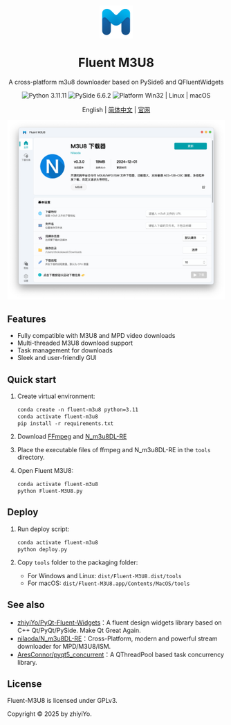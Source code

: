 <p align="center">
  <img width="15%" align="center" src="app/resource/images/logo.png" alt="logo">
</p>
  <h1 align="center">
  Fluent M3U8
</h1>
<p align="center">
  A cross-platform m3u8 downloader based on PySide6 and QFluentWidgets
</p>

<p align="center">

  <a style="text-decoration:none">
    <img src="https://img.shields.io/badge/Python-3.11.11-blue.svg?color=00B16A" alt="Python 3.11.11"/>
  </a>

  <a style="text-decoration:none">
    <img src="https://img.shields.io/badge/PySide-6.6.2-blue?color=00B16A" alt="PySide 6.6.2"/>
  </a>

  <a style="text-decoration:none">
    <img src="https://img.shields.io/badge/Platform-Win32%20|%20Linux%20|%20macOS-blue?color=00B16A" alt="Platform Win32 | Linux | macOS"/>
  </a>
</p>

<p align="center">
English | <a href="docs/README_zh.md">简体中文</a> | <a href="https://fluent-m3u8.org">官网</a>
</p>

![界面](docs/screenshot/主界面.png)

## Features
* Fully compatible with M3U8 and MPD video downloads
* Multi-threaded M3U8 download support
* Task management for downloads
* Sleek and user-friendly GUI


## Quick start
1. Create virtual environment:

    ```shell
    conda create -n fluent-m3u8 python=3.11
    conda activate fluent-m3u8
    pip install -r requirements.txt
    ```

2. Download [FFmpeg](https://www.ffmpeg.org/download.html) and [N_m3u8DL-RE](https://github.com/nilaoda/N_m3u8DL-RE/releases)

3. Place the executable files of ffmpeg and N_m3u8DL-RE in the `tools` directory.

3. Open Fluent M3U8:

    ```shell
    conda activate fluent-m3u8
    python Fluent-M3U8.py
    ```

## Deploy

1. Run deploy script:
    ```shell
    conda activate fluent-m3u8
    python deploy.py
    ```

2. Copy `tools` folder to the packaging folder:
   * For Windows and Linux: `dist/Fluent-M3U8.dist/tools`
   * For macOS: `dist/Fluent-M3U8.app/Contents/MacOS/tools`


## See also

- [zhiyiYo/PyQt-Fluent-Widgets](https://qfluentwidgets.com/)：A fluent design widgets library based on C++ Qt/PyQt/PySide. Make Qt Great Again.
- [nilaoda/N_m3u8DL-RE](https://github.com/nilaoda/N_m3u8DL-RE)：Cross-Platform, modern and powerful stream downloader for MPD/M3U8/ISM.
- [AresConnor/pyqt5_concurrent](https://github.com/AresConnor/pyqt5-concurrent)：A QThreadPool based task concurrency library.

## License
Fluent-M3U8 is licensed under GPLv3.

Copyright © 2025 by zhiyiYo.


